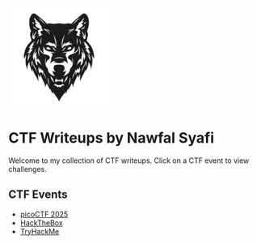 <img src="/assets/images/logo.jpg" alt="BlackWolf Logo" width="200" />

# CTF Writeups by Nawfal Syafi

Welcome to my collection of CTF writeups. Click on a CTF event to view challenges.

## CTF Events
- [picoCTF 2025](picoctf/index.md)
- [HackTheBox](htb/index.md)
- [TryHackMe](thm/index.md)
